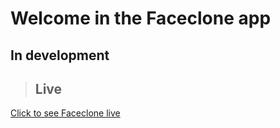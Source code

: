 # Welcome in the Faceclone app

## In development

> ## Live

[Click to see Faceclone live](https://faceclone.herokuapp.com/)
